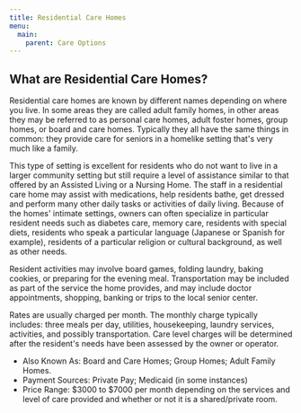 ```yaml
---
title: Residential Care Homes
menu:
  main:
    parent: Care Options
---
```

## What are Residential Care Homes?

Residential care homes are known by different names depending on where you live. In some areas they are called adult family homes, in other areas they may be referred to as personal care homes, adult foster homes, group homes, or board and care homes. Typically they all have the same things in common: they provide care for seniors in a homelike setting that's very much like a family.

This type of setting is excellent for residents who do not want to live in a larger community setting but still require a level of assistance similar to that offered by an Assisted Living or a Nursing Home. The staff in a residential care home may assist with medications, help residents bathe, get dressed and perform many other daily tasks or activities of daily living. Because of the homes' intimate settings, owners can often specialize in particular resident needs such as diabetes care, memory care, residents with special diets, residents who speak a particular language (Japanese or Spanish for example), residents of a particular religion or cultural background, as well as other needs.

Resident activities may involve board games, folding laundry, baking cookies, or preparing for the evening meal. Transportation may be included as part of the service the home provides, and may include doctor appointments, shopping, banking or trips to the local senior center.

Rates are usually charged per month. The monthly charge typically includes: three meals per day, utilities, housekeeping, laundry services, activities, and possibly transportation. Care level charges will be determined after the resident's needs have been assessed by the owner or operator.

* Also Known As: Board and Care Homes; Group Homes; Adult Family Homes.
* Payment Sources: Private Pay; Medicaid (in some instances)
* Price Range: $3000 to $7000 per month depending on the services and level of care provided and whether or not it is a shared/private room.

